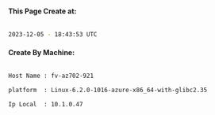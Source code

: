 
   
#### This Page Create at:

```bash

2023-12-05 - 18:43:53 UTC

```

#### Create By Machine:

```bash

Host Name : fv-az702-921

platform  : Linux-6.2.0-1016-azure-x86_64-with-glibc2.35

Ip Local  : 10.1.0.47

```

